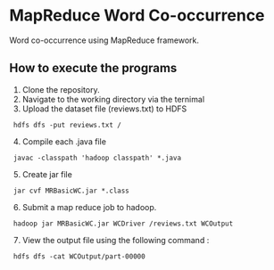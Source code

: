 # MapReduce Word Co-occurrence
Word co-occurrence using MapReduce framework.

## How to execute the programs
1. Clone the repository.
2. Navigate to the working directory via the ternimal
3. Upload the dataset file (reviews.txt) to HDFS
```shell
 hdfs dfs -put reviews.txt / 
```
4. Compile each .java file
```shell
 javac -classpath 'hadoop classpath' *.java 
```
5. Create jar file
```shell
 jar cvf MRBasicWC.jar *.class
```
6. Submit a map reduce job to hadoop.
```shell
 hadoop jar MRBasicWC.jar WCDriver /reviews.txt WCOutput
```
7. View the output file using the following command :
```shell
 hdfs dfs -cat WCOutput/part-00000
```
